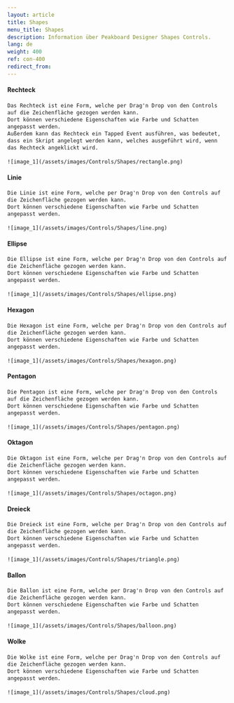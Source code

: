 ```yaml
---
layout: article
title: Shapes
menu_title: Shapes
description: Information über Peakboard Designer Shapes Controls.
lang: de
weight: 400
ref: con-400
redirect_from:
---
```


#### Rechteck

	Das Rechteck ist eine Form, welche per Drag'n Drop von den Controls auf die Zeichenfläche gezogen werden kann. 
	Dort können verschiedene Eigenschaften wie Farbe und Schatten angepasst werden. 
	Außerdem kann das Rechteck ein Tapped Event ausführen, was bedeutet, dass ein Skript angelegt werden kann, welches ausgeführt wird, wenn das Rechteck angeklickt wird.
	
	![image_1](/assets/images/Controls/Shapes/rectangle.png)
	
#### Linie

	Die Linie ist eine Form, welche per Drag'n Drop von den Controls auf die Zeichenfläche gezogen werden kann. 
	Dort können verschiedene Eigenschaften wie Farbe und Schatten angepasst werden.
	
	![image_1](/assets/images/Controls/Shapes/line.png)
	
#### Ellipse

	Die Ellipse ist eine Form, welche per Drag'n Drop von den Controls auf die Zeichenfläche gezogen werden kann. 
	Dort können verschiedene Eigenschaften wie Farbe und Schatten angepasst werden.
	
	![image_1](/assets/images/Controls/Shapes/ellipse.png)
	
#### Hexagon

	Die Hexagon ist eine Form, welche per Drag'n Drop von den Controls auf die Zeichenfläche gezogen werden kann. 
	Dort können verschiedene Eigenschaften wie Farbe und Schatten angepasst werden.
	
	![image_1](/assets/images/Controls/Shapes/hexagon.png)
	
#### Pentagon

	Die Pentagon ist eine Form, welche per Drag'n Drop von den Controls auf die Zeichenfläche gezogen werden kann. 
	Dort können verschiedene Eigenschaften wie Farbe und Schatten angepasst werden.
	
	![image_1](/assets/images/Controls/Shapes/pentagon.png)
	
#### Oktagon

	Die Oktagon ist eine Form, welche per Drag'n Drop von den Controls auf die Zeichenfläche gezogen werden kann. 
	Dort können verschiedene Eigenschaften wie Farbe und Schatten angepasst werden.
	
	![image_1](/assets/images/Controls/Shapes/octagon.png)
	
#### Dreieck

	Die Dreieck ist eine Form, welche per Drag'n Drop von den Controls auf die Zeichenfläche gezogen werden kann. 
	Dort können verschiedene Eigenschaften wie Farbe und Schatten angepasst werden.
	
	![image_1](/assets/images/Controls/Shapes/triangle.png)
	
#### Ballon

	Die Ballon ist eine Form, welche per Drag'n Drop von den Controls auf die Zeichenfläche gezogen werden kann. 
	Dort können verschiedene Eigenschaften wie Farbe und Schatten angepasst werden.
	
	![image_1](/assets/images/Controls/Shapes/balloon.png)
	
#### Wolke

	Die Wolke ist eine Form, welche per Drag'n Drop von den Controls auf die Zeichenfläche gezogen werden kann. 
	Dort können verschiedene Eigenschaften wie Farbe und Schatten angepasst werden.
	
	![image_1](/assets/images/Controls/Shapes/cloud.png)
